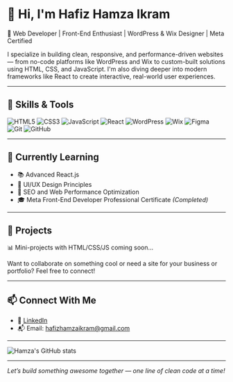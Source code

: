 # 👋 Hi, I'm Hafiz Hamza Ikram

🎯 Web Developer | Front-End Enthusiast | WordPress & Wix Designer | Meta Certified

I specialize in building clean, responsive, and performance-driven websites — from no-code platforms like WordPress and Wix to custom-built solutions using HTML, CSS, and JavaScript. I'm also diving deeper into modern frameworks like React to create interactive, real-world user experiences.

---

## 🧰 Skills & Tools

![HTML5](https://img.shields.io/badge/-HTML5-E34F26?logo=html5&logoColor=ffffff)
![CSS3](https://img.shields.io/badge/-CSS3-1572B6?logo=css3)
![JavaScript](https://img.shields.io/badge/-JavaScript-F7DF1E?logo=javascript&logoColor=000)
![React](https://img.shields.io/badge/-React-61DAFB?logo=react&logoColor=000)
![WordPress](https://img.shields.io/badge/-WordPress-21759B?logo=wordpress&logoColor=ffffff)
![Wix](https://img.shields.io/badge/-Wix-000000?logo=wix&logoColor=ffffff)
![Figma](https://img.shields.io/badge/-Figma-F24E1E?logo=figma&logoColor=ffffff)
![Git](https://img.shields.io/badge/-Git-F05032?logo=git&logoColor=ffffff)
![GitHub](https://img.shields.io/badge/-GitHub-181717?logo=github&logoColor=ffffff)

---

## 🌱 Currently Learning
- 📚 Advanced React.js
- 🧠 UI/UX Design Principles
- 🚀 SEO and Web Performance Optimization
- 🎓 Meta Front-End Developer Professional Certificate *(Completed)*

---

## 💼 Projects

📊 Mini-projects with HTML/CSS/JS coming soon...

Want to collaborate on something cool or need a site for your business or portfolio? Feel free to connect!

---

## 📫 Connect With Me

- 💼 [LinkedIn](https://www.linkedin.com/in/hafizhamzaikram/)
- 📬 Email: hafizhamzaikram@gmail.com

---

![Hamza's GitHub stats](https://github-readme-stats.vercel.app/api?username=Hafiz-Hamza-Ikram&show_icons=true&theme=tokyonight)

---

*Let’s build something awesome together — one line of clean code at a time!*
